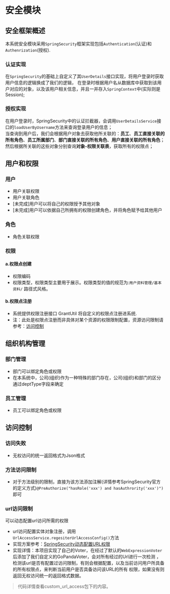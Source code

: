 # 安全模块

## 安全框架概述
本系统安全模块采用`SpringSecurity`框架实现包括`Authentication`(认证)和`Authenrization`(授权).
### 认证实现
在`SpringSecurity`的基础上自定义了其`UserDetails`接口实现，将用户登录时获取用户信息的逻辑换成了我们的逻辑，
在登录时根据用户名从数据库中获取到该用户对应的对象，以及该用户相关信息，并且一并存入`SpringContext`中(实际则是Session);

###  授权实现
在用户登录时，SpringSecurity中的认证拦截器，会调用`UserDetailsService`接口的`loadUserByUsername`方法来查询登录用户的信息；   
当查询到用户后，我们会根据用户对象去获取他所关联的：**员工**、**员工直接关联的所有角色**、**员工所属部门**、**部门直接关联的所有角色**、**用户直接关联的所有角色**；  
然后根据所关联的这些对象分别查询**对象-权限关联表**，获取所有的权限点；  

## <a name="用户和权限">用户和权限</a>
### 用户
- 用户关联权限
- 用户关联角色
- [未完成]用户可以将自己的权限授予其他对象
- [未完成]用户可以依据自己所拥有的权限创建角色，并将角色赋予给其他用户

### 角色
- 角色关联权限 	

### 权限
#### a.权限点创建
- 权限编码
- 权限类型，权限类型主要用于展示。权限类型的值的规范为:```用户资料管理/基本资料/``` 路径式风格。

#### b.权限点注册
- 系统提供权限注册接口 GrantUtil 将自定义的权限点注册进系统.
- 注：此处是权限点注册而非具体对某个资源的权限限制配置，资源访问限制请参考：<a href="#访问控制">访问控制</a>

## <a name="组织机构管理">组织机构管理</a>
### 部门管理
- 部门可以绑定角色或权限
- 在本系统中，公司(组织)作为一种特殊的部门存在，公司(组织)和部门的区分通过deptType字段来确定

### 员工管理
- 员工可以绑定角色或权限

## <a name="访问控制">访问控制</a>
### 访问失败
- 无权访问的统一返回格式为Json格式

### 方法访问限制
- 对于方法级别的限制，直接为该方法添加注解(详情参考SpringSecurity官方的定义方式)`@PreAuthorize("hasRole('xxx') and hasAuthrority('xxx')")`即可

### url访问限制
可以动态配置url访问所需的权限
- url访问配置实体对象注册，调用`UrlAccessService.regesiterUrlAccessConfig()`方法
- 实现方案参考：[SpringSecurity动态配置URL权限](https://www.cnblogs.com/xiaoqi/p/spring-security-rabc.html)
- 实现详情：本项目实现了自己的Voter，在经过了默认的`WebExpressionVoter`后添加了我们自定义的GoPandaVoter，会对所有经过的Url进行一次检测
，检测该url是否有配置过访问限制，有则会根据配置，以及当前访问用户所具备的所有权限点，来判断当前用户是否具备访问该URL的所有
权限，如果没有则返回无权访问统一的返回格式数据。
>代码详情查看custom_url_access包下的内容。


